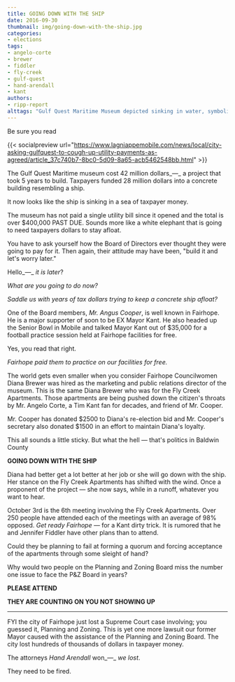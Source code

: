 ```yaml
---
title: GOING DOWN WITH THE SHIP
date: 2016-09-30
thumbnail: img/going-down-with-the-ship.jpg
categories:
- elections
tags:
- angelo-corte
- brewer
- fiddler
- fly-creek
- gulf-quest
- hand-arendall
- kant
authors:
- ripp-report
alttags: "Gulf Quest Maritime Museum depicted sinking in water, symbolizing financial struggles and unpaid utility bills"
---
```

Be sure you read

{{< socialpreview url="https://www.lagniappemobile.com/news/local/city-asking-gulfquest-to-cough-up-utility-payments-as-agreed/article_37c740b7-8bc0-5d09-8a65-acb5462548bb.html" >}}

The Gulf Quest Maritime museum cost 42 million dollars_—_ a project that took 5 years to build. Taxpayers funded 28 million dollars into a concrete building resembling a ship.

It now looks like the ship is sinking in a sea of taxpayer money.

The museum has not paid a single utility bill since it opened and the total is over $400,000 PAST DUE. Sounds more like a white elephant that is going to need taxpayers dollars to stay afloat.

You have to ask yourself how the Board of Directors ever thought they were going to pay for it. Then again, their attitude may have been, "build it and let's worry later."

Hello_—_ _it is later_?

_What are you going to do now?_

_Saddle us with years of tax dollars trying to keep a concrete ship afloat?_

One of the Board members, _Mr. Angus Cooper_, is well known in Fairhope. He is a major supporter of soon to be EX Mayor Kant. He also headed up the Senior Bowl in Mobile and talked Mayor Kant out of $35,000 for a football practice session held at Fairhope facilities for free.

Yes, you read that right.

_Fairhope paid them to practice on our facilities for free._

The world gets even smaller when you consider Fairhope Councilwomen Diana Brewer was hired as the marketing and public relations director of the museum. This is the same Diana Brewer who was for the Fly Creek Apartments. Those apartments are being pushed down the citizen's throats by Mr. Angelo Corte, a Tim Kant fan for decades, and friend of Mr. Cooper.

Mr. Cooper has donated $2500 to Diana's re-election bid and Mr. Cooper's secretary also donated $1500 in an effort to maintain Diana's loyalty.

This all sounds a little sticky. But what the hell _—_ that's politics in Baldwin County

**GOING DOWN WITH THE SHIP**

Diana had better get a lot better at her job or she will go down with the ship. Her stance on the Fly Creek Apartments has shifted with the wind. Once a proponent of the project _—_ she now says, while in a runoff, whatever you want to hear.

October 3rd is the 6th meeting involving the Fly Creek Apartments. Over 250 people have attended each of the meetings with an average of 98% opposed. _Get ready Fairhope —_ for a Kant dirty trick. It is rumored that he and Jennifer Fiddler have other plans than to attend.

Could they be planning to fail at forming a quorum and forcing acceptance of the apartments through some sleight of hand?

Why would two people on the Planning and Zoning Board miss the number one issue to face the P&Z Board in years?

**PLEASE ATTEND**

**THEY ARE COUNTING ON YOU NOT SHOWING UP**

* * *

FYI the city of Fairhope just lost a Supreme Court case involving; you guessed it, Planning and Zoning. This is yet one more lawsuit our former Mayor caused with the assistance of the Planning and Zoning Board. The city lost hundreds of thousands of dollars in taxpayer money.

The attorneys _Hand Arendall_ won_—_ _we lost_.

They need to be fired.
